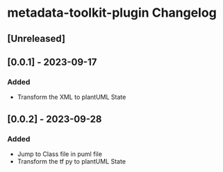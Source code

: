 <!-- Keep a Changelog guide -> https://keepachangelog.com -->

# metadata-toolkit-plugin Changelog

## [Unreleased]

## [0.0.1] - 2023-09-17

### Added

- Transform the XML to plantUML State

## [0.0.2] - 2023-09-28

### Added

- Jump to Class file in puml file
- Transform the tf py to plantUML State  